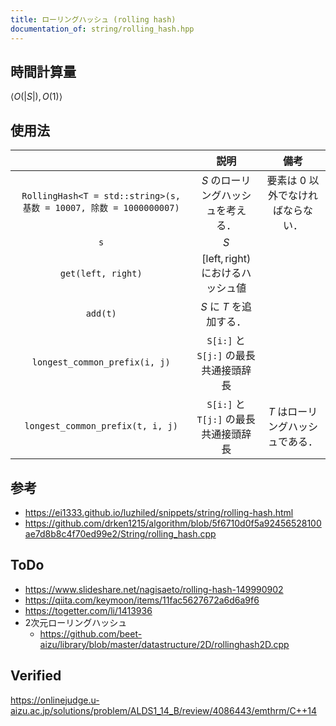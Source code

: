 ```yaml
---
title: ローリングハッシュ (rolling hash)
documentation_of: string/rolling_hash.hpp
---
```



## 時間計算量

$\langle O(\lvert S \rvert), O(1) \rangle$


## 使用法

||説明|備考|
|:--:|:--:|:--:|
|`RollingHash<T = std::string>(s, 基数 = 10007, 除数 = 1000000007)`|$S$ のローリングハッシュを考える．|要素は $0$ 以外でなければならない．|
|`s`|$S$||
|`get(left, right)`|$[\mathrm{left}, \mathrm{right})$ におけるハッシュ値||
|`add(t)`|$S$ に $T$ を追加する．||
|`longest_common_prefix(i, j)`|`S[i:]` と `S[j:]` の最長共通接頭辞長||
|`longest_common_prefix(t, i, j)`|`S[i:]` と `T[j:]` の最長共通接頭辞長|$T$ はローリングハッシュである．|


## 参考

- https://ei1333.github.io/luzhiled/snippets/string/rolling-hash.html
- https://github.com/drken1215/algorithm/blob/5f6710d0f5a92456528100ae7d8b8c4f70ed99e2/String/rolling_hash.cpp


## ToDo

- https://www.slideshare.net/nagisaeto/rolling-hash-149990902
- https://qiita.com/keymoon/items/11fac5627672a6d6a9f6
- https://togetter.com/li/1413936
- 2次元ローリングハッシュ
  - https://github.com/beet-aizu/library/blob/master/datastructure/2D/rollinghash2D.cpp


## Verified

https://onlinejudge.u-aizu.ac.jp/solutions/problem/ALDS1_14_B/review/4086443/emthrm/C++14
